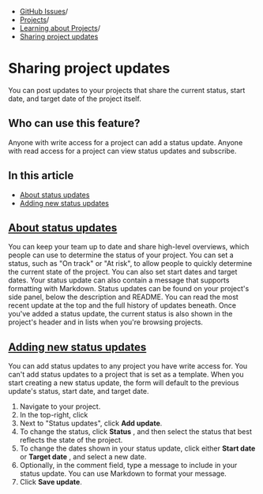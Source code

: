   * [GitHub Issues](https://docs.github.com/en/issues "GitHub Issues")/
  * [Projects](https://docs.github.com/en/issues/planning-and-tracking-with-projects "Projects")/
  * [Learning about Projects](https://docs.github.com/en/issues/planning-and-tracking-with-projects/learning-about-projects "Learning about Projects")/
  * [Sharing project updates](https://docs.github.com/en/issues/planning-and-tracking-with-projects/learning-about-projects/sharing-project-updates "Sharing project updates")


# Sharing project updates
You can post updates to your projects that share the current status, start date, and target date of the project itself.
## Who can use this feature?
Anyone with write access for a project can add a status update. Anyone with read access for a project can view status updates and subscribe.
## In this article
  * [About status updates](https://docs.github.com/en/issues/planning-and-tracking-with-projects/learning-about-projects/sharing-project-updates#about-status-updates)
  * [Adding new status updates](https://docs.github.com/en/issues/planning-and-tracking-with-projects/learning-about-projects/sharing-project-updates#adding-new-status-updates)


## [About status updates](https://docs.github.com/en/issues/planning-and-tracking-with-projects/learning-about-projects/sharing-project-updates#about-status-updates)
You can keep your team up to date and share high-level overviews, which people can use to determine the status of your project. You can set a status, such as "On track" or "At risk", to allow people to quickly determine the current state of the project. You can also set start dates and target dates. Your status update can also contain a message that supports formatting with Markdown.
Status updates can be found on your project's side panel, below the description and README. You can read the most recent update at the top and the full history of updates beneath. Once you've added a status update, the current status is also shown in the project's header and in lists when you're browsing projects.
## [Adding new status updates](https://docs.github.com/en/issues/planning-and-tracking-with-projects/learning-about-projects/sharing-project-updates#adding-new-status-updates)
You can add status updates to any project you have write access for. You can't add status updates to a project that is set as a template. When you start creating a new status update, the form will default to the previous update's status, start date, and target date.
  1. Navigate to your project.
  2. In the top-right, click 
  3. Next to "Status updates", click **Add update**.
  4. To change the status, click **Status** , and then select the status that best reflects the state of the project.
  5. To change the dates shown in your status update, click either **Start date** or **Target date** , and select a new date.
  6. Optionally, in the comment field, type a message to include in your status update. You can use Markdown to format your message.
  7. Click **Save update**.



